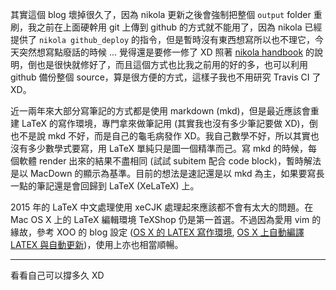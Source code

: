 <!--
.. link: 
.. description: 
.. tags: all, murmur
.. date: 2015/12/27 11:12:30
.. title: murmur (10) - mkd & LaTeX
.. slug: 20151227_murmur-text-file-format
-->

其實這個 blog 壞掉很久了，因為 nikola 更新之後會強制把整個 `output` folder 重刷，我之前在上面硬幹用 git 上傳到 github 的方式就不能用了，因為 nikola 已經提供了 `nikola github_deploy` 的指令，但是暫時沒有東西想寫所以也不理它，今天突然想寫點廢話的時候 ... 覺得還是要修一修了 XD 照著 [nikola handbook](https://getnikola.com/handbook.html#deploying-to-github) 的說明，倒也是很快就修好了，而且這個方式也比我之前用的好的多，也可以利用 github 備份整個 source，算是很方便的方式，這樣子我也不用研究 Travis CI 了 XD。

近一兩年來大部分寫筆記的方式都是使用 markdown (mkd)，但是最近應該會重建 LaTeX 的寫作環境，專門拿來做筆記用 (其實我也沒有多少筆記要做 XD)，倒也不是說 mkd 不好，而是自己的龜毛病發作 XD。我自己數學不好，所以其實也沒有多少數學式要寫，用 LaTeX 單純只是圖一個精準而己。寫 mkd 的時候，每個軟體 render 出來的結果不盡相同 (試試 subitem 配合 code block)，暫時解法是以 MacDown 的顯示為基準。目前的想法是速記還是以 mkd 為主，如果要寫長一點的筆記還是會回歸到 LaTeX (XeLaTeX) 上。

2015 年的 LaTeX 中文處理使用 xeCJK 處理起來應該都不會有太大的問題。在 Mac OS X 上的 LaTeX 編輯環境 TeXShop 仍是第一首選。不過因為愛用 vim 的緣故，參考 XOO 的 blog 設定 ([OS X 的 LATEX 寫作環境](https://xcycl.wordpress.com/2013/01/20/os-x-%E7%9A%84-latex-%E5%AF%AB%E4%BD%9C%E7%92%B0%E5%A2%83/), [OS X 上自動編譯 LATEX 與自動更新](https://xcycl.wordpress.com/2013/11/10/os-x-%E4%B8%8A%E8%87%AA%E5%8B%95%E7%B7%A8%E8%AD%AF-latex-%E8%88%87%E8%87%AA%E5%8B%95%E6%9B%B4%E6%96%B0/))，使用上亦也相當順暢。

---
看看自己可以撐多久 XD 